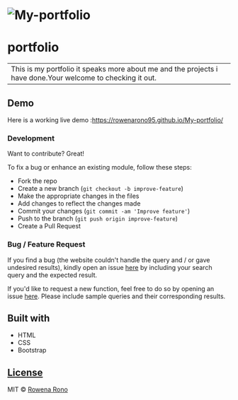 # ![My-portfolio](https://rowenarono95.github.io/My-portfolio/image/demo.png)
# portfolio
<table>
<tr>
<td>
  This is my portfolio it speaks more about me and the projects i have done.Your welcome to checking it out.
</td>
</tr>
</table>

## Demo
Here is a working live demo :https://rowenarono95.github.io/My-portfolio/ 
### Development
Want to contribute? Great!

To fix a bug or enhance an existing module, follow these steps:

- Fork the repo
- Create a new branch (`git checkout -b improve-feature`)
- Make the appropriate changes in the files
- Add changes to reflect the changes made
- Commit your changes (`git commit -am 'Improve feature'`)
- Push to the branch (`git push origin improve-feature`)
- Create a Pull Request 

### Bug / Feature Request

If you find a bug (the website couldn't handle the query and / or gave undesired results), kindly open an issue [here](https://github.com/rowenarono95/My-portfolio/issues/new) by including your search query and the expected result.

If you'd like to request a new function, feel free to do so by opening an issue [here](https://github.com/rowenarono95/My-portfolio/issues/new). Please include sample queries and their corresponding results.


## Built with 

- HTML
- CSS
- Bootstrap

## [License](https://rowenarono95.github.io/My-portfolio//blob/master/LICENSE.md)

MIT © [Rowena Rono ](https://github.com/rowenarono95)

